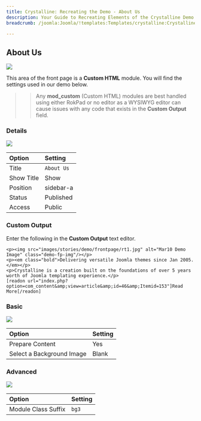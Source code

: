 ```yaml
---
title: Crystalline: Recreating the Demo - About Us
description: Your Guide to Recreating Elements of the Crystalline Demo for Joomla
breadcrumb: /joomla:Joomla/!templates:Templates/crystalline:Crystalline

---
```


About Us
-----

![][demo]

This area of the front page is a **Custom HTML** module. You will find the settings used in our demo below.

>> Any **mod_custom** (Custom HTML) modules are best handled using either RokPad or no editor as a WYSIWYG editor can cause issues with any code that exists in the **Custom Output** field.

### Details

![][demo2]

| Option     | Setting          |
| :--------- | :--------------- |
| Title      | `About Us`       |
| Show Title | Show             |
| Position   | sidebar-a        |
| Status     | Published        |
| Access     | Public           |

### Custom Output

Enter the following in the **Custom Output** text editor.

~~~
<p><img src="images/stories/demo/frontpage/rt1.jpg" alt="Mar10 Demo Image" class="demo-fp-img"/></p>
<p><em class="bold">Delivering versatile Joomla themes since Jan 2005.</em></p>
<p>Crystalline is a creation built on the foundations of over 5 years worth of Joomla templating experience.</p>
[readon url="index.php?option=com_content&amp;view=article&amp;id=46&amp;Itemid=153"]Read More[/readon]
~~~

### Basic

![][demo3]

| Option                    | Setting     |
| :----------               | :---------- |
| Prepare Content           | Yes         |
| Select a Background Image | Blank       |

### Advanced

![][demo4]

| Option              | Setting     |
| :----------         | :---------- |
| Module Class Suffix | `bg3`       |

[demo]: assets/demo_6.jpeg
[demo2]: assets/demo_6a.jpeg
[demo3]: assets/demo_6b.jpeg
[demo4]: assets/demo_6c.jpeg
